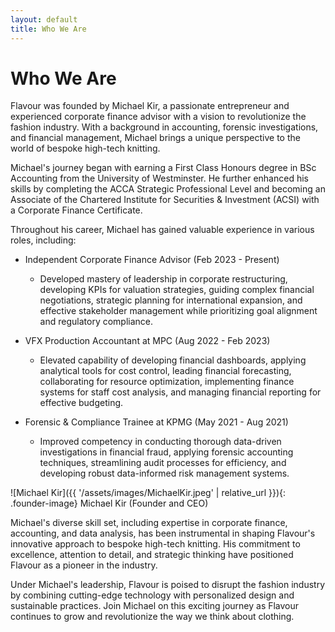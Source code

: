 ```yaml
---
layout: default
title: Who We Are
---
```


# Who We Are

Flavour was founded by Michael Kir, a passionate entrepreneur and experienced corporate finance advisor with a vision to revolutionize the fashion industry. With a background in accounting, forensic investigations, and financial management, Michael brings a unique perspective to the world of bespoke high-tech knitting.

Michael's journey began with earning a First Class Honours degree in BSc Accounting from the University of Westminster. He further enhanced his skills by completing the ACCA Strategic Professional Level and becoming an Associate of the Chartered Institute for Securities & Investment (ACSI) with a Corporate Finance Certificate.

Throughout his career, Michael has gained valuable experience in various roles, including:

- Independent Corporate Finance Advisor (Feb 2023 - Present)
  - Developed mastery of leadership in corporate restructuring, developing KPIs for valuation strategies, guiding complex financial negotiations, strategic planning for international expansion, and effective stakeholder management while prioritizing goal alignment and regulatory compliance.

- VFX Production Accountant at MPC (Aug 2022 - Feb 2023)
  - Elevated capability of developing financial dashboards, applying analytical tools for cost control, leading financial forecasting, collaborating for resource optimization, implementing finance systems for staff cost analysis, and managing financial reporting for effective budgeting.

- Forensic & Compliance Trainee at KPMG (May 2021 - Aug 2021)
  - Improved competency in conducting thorough data-driven investigations in financial fraud, applying forensic accounting techniques, streamlining audit processes for efficiency, and developing robust data-informed risk management systems.


![Michael Kir]({{ '/assets/images/MichaelKir.jpeg' | relative_url }}){: .founder-image}
Michael Kir (Founder and CEO)

Michael's diverse skill set, including expertise in corporate finance, accounting, and data analysis, has been instrumental in shaping Flavour's innovative approach to bespoke high-tech knitting. His commitment to excellence, attention to detail, and strategic thinking have positioned Flavour as a pioneer in the industry.

Under Michael's leadership, Flavour is poised to disrupt the fashion industry by combining cutting-edge technology with personalized design and sustainable practices. Join Michael on this exciting journey as Flavour continues to grow and revolutionize the way we think about clothing.
